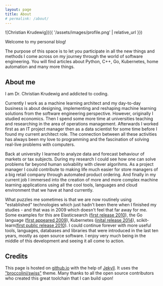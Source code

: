 ```yaml
---
layout: page
title: About
# permalink: /about/
---
```


![Christian Krudewig]({{ '/assets/images/profile.png' | relative_url }})

Welcome to my personal blog!

The purpose of this space is to let you participate in all the new things and methods I come across on my journey through the world of software engineering.
You will find articles about Python, C++, Go, Kubernetes, home automation and many more things.


## About me
I am Dr. Christian Krudewig and addicted to coding.

Currently I work as a machine learning architect and my day-to-day business is about designing, implementing and reshaping machine learning solutions from the software engineering perspective. 
However, originally I studied economics. Then I spend some more time at universities teaching and researching in the area of operations management. Afterwards I worked first as an IT project manager then as a data scientist for some time before I found my current architect role. The connection between all these activities has always been my love to programming and the fascination of solving real-live problems with computers. 

Back at university I learned to analyze data and forecast behaviour of markets or tax subjects. During my research I could see how one can solve problems far beyond human solvability with clever algorihms. As a project manager I could contribute to making life much easier for store managers of a big retail company through automated product ordering. And finally in my current job I immersed into the creation of more and more complex machine learning applications using all the cool tools, languages and cloud environment that we have at hand currently. 

What puzzles me sometimes is that we are now routinely using "established" technologies which just hadn't been there when I finished my studies - and that was in 2009 which doesn't feel that far away for me. Some examples for this are Elasticsearch ([first release 2010](https://en.wikipedia.org/wiki/Elasticsearch)), the Go language ([first appeared 2009](https://en.wikipedia.org/wiki/Go_(programming_language))), Kubernetes ([inital release 2014](https://en.wikipedia.org/wiki/Kubernetes)), scikit-learn([first public release 2010](https://en.wikipedia.org/wiki/Scikit-learn)). I could continue forever with more useful tools, languages, databases and libraries that were introduced in the last ten years, mostly as open source software. I enjoy very much being in the middle of this development and seeing it all come to action.


## Credits
This page is hosted on [github.io](https://github.io) with the help of [Jekyll](https://jekyllrb.com/). It uses the ["broccolini/swiss"](https://github.com/broccolini/swiss) theme. Many thanks to all the open source contributors who created this great toolchain that I can build upon!
